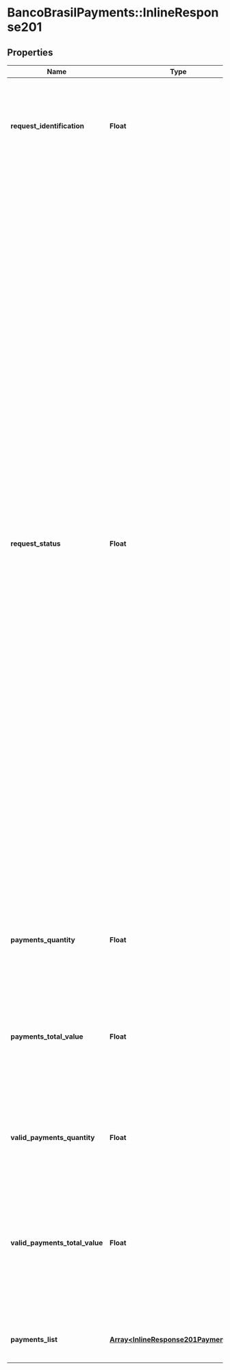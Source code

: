 # BancoBrasilPayments::InlineResponse201

## Properties
Name | Type | Description | Notes
------------ | ------------- | ------------- | -------------
**request_identification** | **Float** | Identificação da solicitação de pagamento. É um número único, não sequencial, controlado pelo cliente, cujo valor vai de 1 a 999999. | [optional] 
**request_status** | **Float** | Código do estado da requisição a ser pesquisada: 1 - Requisição com todos os lançamentos com dados consistentes;  2 - Requisição com ao menos um dos lançamentos com dados inconsistentes; 3 - Requisição com todos os lançamentos com dados inconsistentes;  4 - Requisição pendente de ação pelo Conveniado - falta autorizar o pagamento;  5 - Requisição em processamento pelo Banco;  6 - Requisição Processada;  7 - Requisição Rejeitada,  8 - Preparando remessa não liberada,  9 - Requisição liberada via API,  10 -  Preparando remessa liberada.   As situações 1, 2 e 8 são transitórias e não requerem qualquer ação do Cliente Conveniado. situação 3 sempre será migrada para situação 7.  A situação 4 Significa que, ao menos um lançamento, depende de ação do Cliente Conveniado, seja liberando ou cancelando os pagamentos.  As situações 5, 6, 7, 9 e 10 não requerem qualquer ação do Cliente Conveniado. A situação 5 significa que, ao menos um lançamento, está agendado.  As situações 6 e 7 são definitivas não havendo alteração posterior da situação da requisição.  | [optional] 
**payments_quantity** | **Float** | Quantidade de pagamentos pretendidos a serem processados em lote. | [optional] 
**payments_total_value** | **Float** | Valor total, em reais, de todos os pagamentos pretendidos a serem processados em lote. Os dois números finais do valor representam o formato decimal. Por exemplo, o valor 10000 significa R$ 100,00. | [optional] 
**valid_payments_quantity** | **Float** | Quantidade de pagamentos pretendidos válidos a serem processados em lote. | [optional] 
**valid_payments_total_value** | **Float** | Valor total, em reais, de todos os pagamentos pretendidos válidos a serem processados em lote. Os dois números finais do valor representam o formato decimal. Por exemplo, o valor 10000 significa R$ 100,00. | [optional] 
**payments_list** | [**Array&lt;InlineResponse201PaymentsList&gt;**](InlineResponse201PaymentsList.md) | Lista de pagamentos a serem processados em lote. | [optional] 

